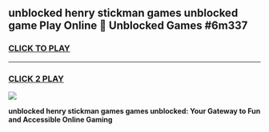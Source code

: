
## unblocked henry stickman games unblocked game Play Online 👋 Unblocked Games #6m337
<h3>
<a href="https://premium.freeplayer.one?title=unblocked_henry_stickman_games&ref=21F">CLICK TO PLAY</a></h3>
<hr>

<h3>
<a href="https://premium.freeplayer.one?title=unblocked_henry_stickman_games&ref=21F">CLICK 2 PLAY</a>
  
</h3>

<a href="https://premium.freeplayer.one?title=unblocked_henry_stickman_games&ref=21F/"><img src="https://clearcache.store/games.png"></a>


**unblocked henry stickman games games unblocked: Your Gateway to Fun and Accessible Online Gaming**
